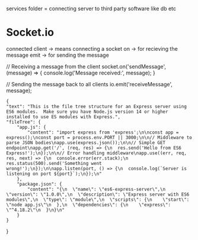 services folder = connecting server to third party software like db etc 

# Socket.io
connected client -> means connecting a socket
on -> for recieving the message 
emit -> for sending the message 

// Receiving a message from the client
  socket.on('sendMessage', (message) => {
    console.log('Message received:', message);
  }

// Sending the message back to all clients
    io.emit('receiveMessage', message);





















    {
    "text": "This is the file tree structure for an Express server using ES6 modules.  Make sure you have Node.js version 14 or higher installed to use ES modules with Express.",
    "fileTree": {
        "app.js": {
            "content": "import express from 'express';\n\nconst app = express();\nconst port = process.env.PORT || 3000;\n\n// Middleware to parse JSON bodies\napp.use(express.json());\n\n// Simple GET endpoint\napp.get('/', (req, res) => {\n  res.send('Hello from ES6 Express!');\n});\n\n// Error handling middleware\napp.use((err, req, res, next) => {\n  console.error(err.stack);\n  res.status(500).send('Something went wrong!');\n});\n\napp.listen(port, () => {\n  console.log(`Server is listening on port ${port}`);\n});\n"
        },
        "package.json": {
            "content": "{\n  \"name\": \"es6-express-server\",\n  \"version\": \"1.0.0\",\n  \"description\": \"Express server with ES6 modules\",\n  \"type\": \"module\",\n  \"scripts\": {\n    \"start\": \"node app.js\"\n  },\n  \"dependencies\": {\n    \"express\": \"^4.18.2\"\n  }\n}\n"
        }
    }
}